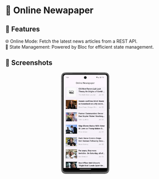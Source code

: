 # 📱 Online Newapaper

## 🌟 Features<br>
🌐 Online Mode: Fetch the latest news articles from a REST API.<br>
🚀 State Management: Powered by Bloc for efficient state management.<br>

## 🌟 Screenshots

<div align="center">
  <img src="screenshot/screenshot_1.png" alt="Screenshot 1" width="30%" >
</div>
